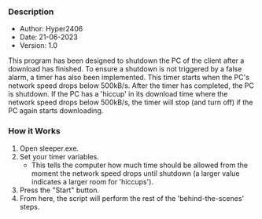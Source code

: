 ### Description ###
- Author: Hyper2406
- Date: 21-06-2023
- Version: 1.0

This program has been designed to shutdown the PC of the client after a download has finished. 
To ensure a shutdown is not triggered by a false alarm, a timer has also been implemented. 
This timer starts when the PC's network speed drops below 500kB/s. After the timer has completed, the PC is shutdown.
If the PC has a 'hiccup' in its download time where the network speed drops below 500kB/s, the timer will stop (and turn off) if the PC again starts downloading.

### How it Works ###
1. Open sleeper.exe.
2. Set your timer variables.
    - This tells the computer how much time should be allowed from the moment the network speed drops until shutdown (a larger value indicates a larger room for 'hiccups').
3. Press the "Start" button. 
4. From here, the script will perform the rest of the 'behind-the-scenes' steps.